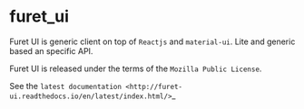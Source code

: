 # furet_ui

Furet UI is generic client on top of ``Reactjs`` and ``material-ui``. 
Lite and generic based an specific API.

Furet UI is released under the terms of the `Mozilla Public License`.

See the `latest documentation <http://furet-ui.readthedocs.io/en/latest/index.html/>`_
